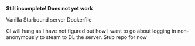 **Still incomplete! Does not yet work**

Vanilla Starbound server Dockerfile

CI will hang as I have not figured out how I want to go about logging in non-anonymously to steam to DL the server. Stub repo for now